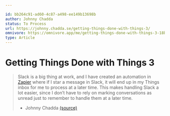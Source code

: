 ```yaml
---

id: bb264c91-ad60-4c87-a498-ee149b13698b
author: Johnny Chadda
status: To Process
url: https://johnny.chadda.se/getting-things-done-with-things-3/
omnivore: https://omnivore.app/me/getting-things-done-with-things-3-18bdfd67614
type: Article
---
```

# Getting Things Done with Things 3


> Slack is a big thing at work, and I have created an automation in [Zapier](https://zapier.com/?ref=johnny.chadda.se) where if I star a message in Slack, it will end up in my Things inbox for me to process at a later time. This makes handling Slack a lot easier, since I don’t have to rely on marking conversations as unread just to remember to handle them at a later time. 
> - Johnny Chadda [(source)](https://johnny.chadda.se/getting-things-done-with-things-3/) 


